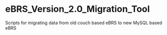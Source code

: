 # eBRS_Version_2.0_Migration_Tool
Scripts for migrating data from old couch based eBRS to new MySQL based eBRS
